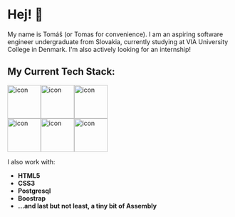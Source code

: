 

<h1>Hej! 👋</h1>

My name is Tomáš (or Tomas for convenience). I am an aspiring software engineer undergraduate from Slovakia, currently studying at VIA University College in Denmark. I'm also actively looking for an internship!

<h2>My Current Tech Stack:</h2>

<div style="display: flex; align-items: flex-start;"><img src="https://techstack-generator.vercel.app/js-icon.svg" alt="icon" width="75" height="75" /><img src="https://techstack-generator.vercel.app/csharp-icon.svg" alt="icon" width="75" height="75" /><img src="https://techstack-generator.vercel.app/python-icon.svg" alt="icon" width="75" height="75" /></div><div style="display: flex; align-items: flex-start;"><img src="https://techstack-generator.vercel.app/github-icon.svg" alt="icon" width="75" height="75" /><img src="https://techstack-generator.vercel.app/java-icon.svg" alt="icon" width="75" height="75" /><img src="https://techstack-generator.vercel.app/react-icon.svg" alt="icon" width="75" height="75" /></div>

I also work with:
<ul>
  <li><b>HTML5</b></li>
  <li><b>CSS3</b></li>
  <li><b>Postgresql</b></li>
  <li><b>Boostrap</b></li>
  <li><b>...and last but not least, a tiny bit of Assembly</b></li>
</ul>
